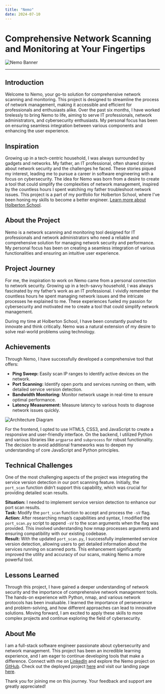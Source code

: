 ```yaml
---
title: "Nemo"
date: 2024-07-10
---
```


# Comprehensive Network Scanning and Monitoring at Your Fingertips

![Nemo Banner](https://www.canva.com/design/DAFwbByDQwM/bIl0gF984VjrRFTJV4GjvQ/edit?utm_content=DAFwbByDQwM&utm_campaign=designshare&utm_medium=link2&utm_source=sharebutton)

---

## Introduction

Welcome to Nemo, your go-to solution for comprehensive network scanning and monitoring. This project is designed to streamline the process of network management, making it accessible and efficient for professionals and enthusiasts alike. Over the past six months, I have worked tirelessly to bring Nemo to life, aiming to serve IT professionals, network administrators, and cybersecurity enthusiasts. My personal focus has been on ensuring seamless integration between various components and enhancing the user experience.

## Inspiration

Growing up in a tech-centric household, I was always surrounded by gadgets and networks. My father, an IT professional, often shared stories about network security and the challenges he faced. These stories piqued my interest, leading me to pursue a career in software engineering with a focus on cybersecurity. The idea for Nemo was born from a desire to create a tool that could simplify the complexities of network management, inspired by the countless hours I spent watching my father troubleshoot network issues. This project is a part of my portfolio for Holberton School, where I've been honing my skills to become a better engineer. [Learn more about Holberton School](link-to-holberton).

## About the Project

Nemo is a network scanning and monitoring tool designed for IT professionals and network administrators who need a reliable and comprehensive solution for managing network security and performance. My personal focus has been on creating a seamless integration of various functionalities and ensuring an intuitive user experience.

## Project Journey

For me, the inspiration to work on Nemo came from a personal connection to network security. Growing up in a tech-savvy household, I was always fascinated by my father’s work as an IT professional. I vividly remember the countless hours he spent managing network issues and the intricate processes he explained to me. These experiences fueled my passion for cybersecurity and motivated me to create a tool that could simplify network management.

During my time at Holberton School, I have been constantly pushed to innovate and think critically. Nemo was a natural extension of my desire to solve real-world problems using technology.

## Achievements

Through Nemo, I have successfully developed a comprehensive tool that offers:

- **Ping Sweep:** Easily scan IP ranges to identify active devices on the network.
- **Port Scanning:** Identify open ports and services running on them, with detailed service version detection.
- **Bandwidth Monitoring:** Monitor network usage in real-time to ensure optimal performance.
- **Latency Measurement:** Measure latency to various hosts to diagnose network issues quickly.

![Architecture Diagram](link-to-architecture-diagram)

For the frontend, I opted to use HTML5, CSS3, and JavaScript to create a responsive and user-friendly interface. On the backend, I utilized Python and various libraries like `argparse` and `subprocess` for robust functionality. The decision to avoid additional frameworks was to deepen my understanding of core JavaScript and Python principles.

## Technical Challenges

One of the most challenging aspects of the project was integrating the service version detection in our port scanning feature. Initially, the `port_scan` function didn’t support this capability, which was crucial for providing detailed scan results.

**Situation:** I needed to implement service version detection to enhance our port scan results.  
**Task:** Modify the `port_scan` function to accept and process the `-sV` flag.  
**Action:** After researching nmap’s capabilities and syntax, I modified the `port_scan.py` script to append `-sV` to the scan arguments when the flag was provided. This involved understanding how nmap processes arguments and ensuring compatibility with our existing codebase.  
**Result:** With the updated `port_scan.py`, I successfully implemented service version detection, allowing users to get detailed information about the services running on scanned ports. This enhancement significantly improved the utility and accuracy of our scans, making Nemo a more powerful tool.

## Lessons Learned

Through this project, I have gained a deeper understanding of network security and the importance of comprehensive network management tools. The hands-on experience with Python, nmap, and various network protocols has been invaluable. I learned the importance of perseverance and problem-solving, and how different approaches can lead to innovative solutions. Moving forward, I am excited to apply these skills to more complex projects and continue exploring the field of cybersecurity.

## About Me

I am a full-stack software engineer passionate about cybersecurity and network management. This project has been an incredible learning experience, and I am eager to continue developing tools that make a difference. Connect with me on [LinkedIn](link-to-linkedin) and explore the Nemo project on [GitHub](link-to-github-repo). Check out the deployed project [here](link-to-deployed-project) and visit our landing page [here](link-to-landing-page).

Thank you for joining me on this journey. Your feedback and support are greatly appreciated!
